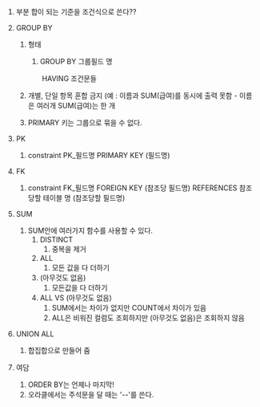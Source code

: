 1. 부분 합이 되는 기준을 조건식으로 쓴다??

2. GROUP BY

   1. 형태

      1. GROUP BY 그룹필드 명

         ​	HAVING 조건문들

   2. 개별, 단일 항목 혼합 금지 (예 : 이름과 SUM(급여)를 동시에 출력 못함 - 이름은 여러개 SUM(급여)는 한 개 

   3. PRIMARY 키는 그룹으로 묶을 수 없다. 

3. PK

   1. constraint PK_필드명 PRIMARY KEY (필드명)

4. FK

   1. constraint FK_필드명 FOREIGN KEY (참조당 필드명) REFERENCES 참조당할 테이블 명 (참조당할 필드명)

5. SUM

   1. SUM안에 여러가지 함수를 사용할 수 있다.
      1. DISTINCT
         1. 중복을 제거
      2. ALL
         1. 모든 값을 다 더하기
      3. (아무것도 없음)
         1. 모든값을 다 더하기
      4. ALL VS (아무것도 없음)
         1. SUM에서는 차이가 없지만 COUNT에서 차이가 있음
         2. ALL은 비워진 컬럼도 조회하지만 (아무것도 없음)은 조회하지 않음

6. UNION ALL

   1. 합집합으로 만들어 줌

   

1. 여담
   1. ORDER BY는 언제나 마지막!
   2. 오라클에서는 주석문을 달 때는 '--'를 쓴다.